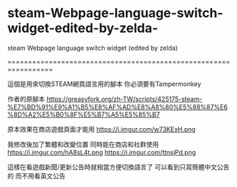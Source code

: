 # steam-Webpage-language-switch-widget-edited-by-zelda-
steam Webpage language switch widget (edited by zelda)

=================================================================

這個是用來切換STEAM網頁語言用的腳本
你必須要有Tampermonkey

作者的原腳本
https://greasyfork.org/zh-TW/scripts/425175-steam-%E7%BD%91%E9%A1%B5%E8%AF%AD%E8%A8%80%E5%88%87%E6%8D%A2%E5%B0%8F%E5%B7%A5%E5%85%B7

原本效果在商店遊戲頁面才能用
https://i.imgur.com/w73KExH.png

我修改後加了繁體和改變位置
同時能在商店和社群使用
https://i.imgur.com/hA8sL4t.png
https://i.imgur.com/ttnsjPd.png

這樣在看遊戲新聞/更新公告時就相當方便切換語言了
可以看到只寫簡體中文公告的
而不用看英文公告
